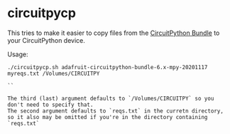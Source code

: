 # circuitpycp

This tries to make it easier to copy files from the
[CircuitPython Bundle](https://circuitpython.org/libraries)
to your CircuitPython device.

Usage:
```
./circuitpycp.sh adafruit-circuitpython-bundle-6.x-mpy-20201117 myreqs.txt /Volumes/CIRCUITPY

``

The third (last) argument defaults to `/Volumes/CIRCUITPY` so you don't need to specify that.
The second argument defaults to `reqs.txt` in the curretn directory, so it also may be omitted if you're in the directory containing `reqs.txt`



